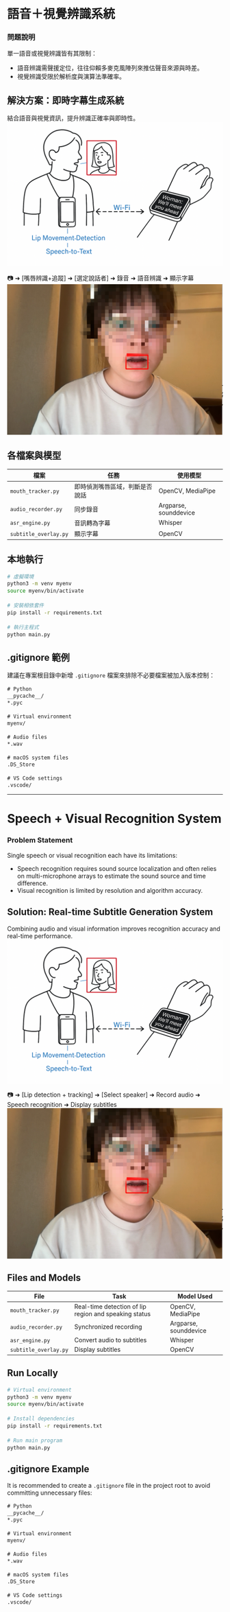 # 語音＋視覺辨識系統

### 問題說明

單一語音或視覺辨識皆有其限制：
- 語音辨識需聲援定位，往往仰賴多麥克風陣列來推估聲音來源與時差。
- 視覺辨識受限於解析度與演算法準確率。

## 解決方案：即時字幕生成系統

結合語音與視覺資訊，提升辨識正確率與即時性。
![ex](./image/ex.png)

📷 ➜ [嘴唇辨識+追蹤] ➜ [選定說話者] ➜ 錄音 ➜ 語音辨識 ➜ 顯示字幕
![ex2](./image/ex2.png)

## 各檔案與模型

| 檔案 | 任務 | 使用模型 |
|----------|------|----------|
| `mouth_tracker.py` | 即時偵測嘴唇區域，判斷是否說話 | OpenCV, MediaPipe | 
| `audio_recorder.py` | 同步錄音 | Argparse, sounddevice |
| `asr_engine.py` | 音訊轉為字幕 | Whisper
| `subtitle_overlay.py` |顯示字幕|OpenCV

## 本地執行

```bash
# 虛擬環境
python3 -m venv myenv
source myenv/bin/activate

# 安裝相依套件
pip install -r requirements.txt

# 執行主程式
python main.py
```

## .gitignore 範例

建議在專案根目錄中新增 `.gitignore` 檔案來排除不必要檔案被加入版本控制：

```gitignore
# Python
__pycache__/
*.pyc

# Virtual environment
myenv/

# Audio files
*.wav

# macOS system files
.DS_Store

# VS Code settings
.vscode/
```

---

# Speech + Visual Recognition System

### Problem Statement

Single speech or visual recognition each have its limitations:
- Speech recognition requires sound source localization and often relies on multi-microphone arrays to estimate the sound source and time difference.
- Visual recognition is limited by resolution and algorithm accuracy.

## Solution: Real-time Subtitle Generation System

Combining audio and visual information improves recognition accuracy and real-time performance.
![ex](./image/ex.png)

📷 ➜ [Lip detection + tracking] ➜ [Select speaker] ➜ Record audio ➜ Speech recognition ➜ Display subtitles
![ex2](./image/ex2.png)

## Files and Models

| File | Task | Model Used |
|----------|------|----------|
| `mouth_tracker.py` | Real-time detection of lip region and speaking status | OpenCV, MediaPipe |
| `audio_recorder.py` | Synchronized recording | Argparse, sounddevice |
| `asr_engine.py` | Convert audio to subtitles | Whisper |
| `subtitle_overlay.py` | Display subtitles | OpenCV |

## Run Locally

```bash
# Virtual environment
python3 -m venv myenv
source myenv/bin/activate

# Install dependencies
pip install -r requirements.txt

# Run main program
python main.py
```

## .gitignore Example

It is recommended to create a `.gitignore` file in the project root to avoid committing unnecessary files:

```gitignore
# Python
__pycache__/
*.pyc

# Virtual environment
myenv/

# Audio files
*.wav

# macOS system files
.DS_Store

# VS Code settings
.vscode/
```
